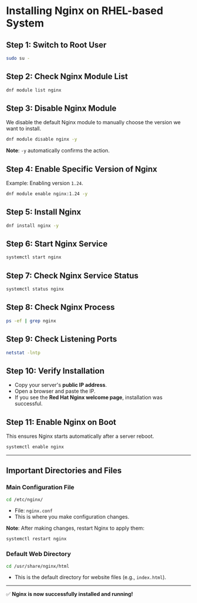 # Installing Nginx on RHEL-based System

## Step 1: Switch to Root User
```bash
sudo su -
```

## Step 2: Check Nginx Module List
```bash
dnf module list nginx
```

## Step 3: Disable Nginx Module
We disable the default Nginx module to manually choose the version we want to install.

```bash
dnf module disable nginx -y
```

**Note**: `-y` automatically confirms the action.

## Step 4: Enable Specific Version of Nginx
Example: Enabling version `1.24`.

```bash
dnf module enable nginx:1.24 -y
```

## Step 5: Install Nginx
```bash
dnf install nginx -y
```

## Step 6: Start Nginx Service
```bash
systemctl start nginx
```

## Step 7: Check Nginx Service Status
```bash
systemctl status nginx
```

## Step 8: Check Nginx Process
```bash
ps -ef | grep nginx
```

## Step 9: Check Listening Ports
```bash
netstat -lntp
```

## Step 10: Verify Installation
- Copy your server's **public IP address**.
- Open a browser and paste the IP.
- If you see the **Red Hat Nginx welcome page**, installation was successful.

## Step 11: Enable Nginx on Boot
This ensures Nginx starts automatically after a server reboot.

```bash
systemctl enable nginx
```

---

## Important Directories and Files

### Main Configuration File
```bash
cd /etc/nginx/
```
- File: `nginx.conf`
- This is where you make configuration changes.

**Note**: After making changes, restart Nginx to apply them:
```bash
systemctl restart nginx
```

### Default Web Directory
```bash
cd /usr/share/nginx/html
```

- This is the default directory for website files (e.g., `index.html`).

---

✅ **Nginx is now successfully installed and running!**
